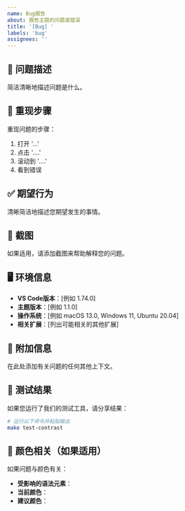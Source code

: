 ```yaml
---
name: Bug报告
about: 报告主题的问题或错误
title: '[Bug] '
labels: 'bug'
assignees: ''
---
```


## 🐛 问题描述
简洁清晰地描述问题是什么。

## 🔄 重现步骤
重现问题的步骤：
1. 打开 '...'
2. 点击 '....'
3. 滚动到 '....'
4. 看到错误

## ✅ 期望行为
清晰简洁地描述您期望发生的事情。

## 📸 截图
如果适用，请添加截图来帮助解释您的问题。

## 🖥️ 环境信息
- **VS Code版本**：[例如 1.74.0]
- **主题版本**：[例如 1.1.0]
- **操作系统**：[例如 macOS 13.0, Windows 11, Ubuntu 20.04]
- **相关扩展**：[列出可能相关的其他扩展]

## 📝 附加信息
在此处添加有关问题的任何其他上下文。

## 🧪 测试结果
如果您运行了我们的测试工具，请分享结果：
```bash
# 运行以下命令并粘贴输出
make test-contrast
```

## 🎨 颜色相关（如果适用）
如果问题与颜色有关：
- **受影响的语法元素**：
- **当前颜色**：
- **建议颜色**：
